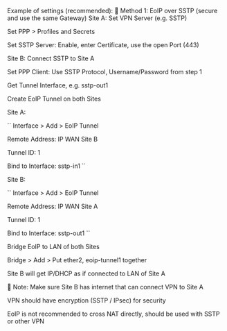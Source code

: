 Example of settings (recommended):
📌 Method 1: EoIP over SSTP (secure and use the same Gateway)
Site A: Set VPN Server (e.g. SSTP)

Set PPP > Profiles and Secrets

Set SSTP Server: Enable, enter Certificate, use the open Port (443)

Site B: Connect SSTP to Site A

Set PPP Client: Use SSTP Protocol, Username/Password from step 1

Get Tunnel Interface, e.g. sstp-out1

Create EoIP Tunnel on both Sites


Site A:

``
Interface > Add > EoIP Tunnel

Remote Address: IP WAN Site B

Tunnel ID: 1

Bind to Interface: sstp-in1
``


Site B:

``
Interface > Add > EoIP Tunnel

Remote Address: IP WAN Site A

Tunnel ID: 1

Bind to Interface: sstp-out1
``


Bridge EoIP to LAN of both Sites

Bridge > Add > Put ether2, eoip-tunnel1 together

Site B will get IP/DHCP as if connected to LAN of Site A



🚨 Note:
Make sure Site B has internet that can connect VPN to Site A

VPN should have encryption (SSTP / IPsec) for security

EoIP is not recommended to cross NAT directly, should be used with SSTP or other VPN



